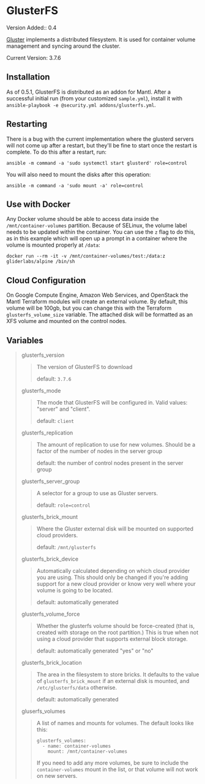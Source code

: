 GlusterFS
=========

Version Added:: 0.4

[Gluster](http://www.gluster.org/) implements a distributed filesystem.
It is used for container volume management and syncing around the
cluster.

Current Version: 3.7.6

Installation
------------

As of 0.5.1, GlusterFS is distributed as an addon for Mantl. After a
successful initial run (from your customized `sample.yml`), install it
with `ansible-playbook -e @security.yml addons/glusterfs.yml`.

Restarting
----------

There is a bug with the current implementation where the glusterd
servers will not come up after a restart, but they'll be fine to start
once the restart is complete. To do this after a restart, run:

    ansible -m command -a 'sudo systemctl start glusterd' role=control

You will also need to mount the disks after this operation:

    ansible -m command -a 'sudo mount -a' role=control

Use with Docker
---------------

Any Docker volume should be able to access data inside the
`/mnt/container-volumes` partition. Because of SELinux, the volume label
needs to be updated within the container. You can use the `z` flag to do
this, as in this example which will open up a prompt in a container
where the volume is mounted properly at `/data`:

    docker run --rm -it -v /mnt/container-volumes/test:/data:z gliderlabs/alpine /bin/sh

Cloud Configuration
-------------------

On Google Compute Engine, Amazon Web Services, and OpenStack the Mantl
Terraform modules will create an external volume. By default, this
volume will be 100gb, but you can change this with the Terraform
`glusterfs_volume_size` variable. The attached disk will be formatted as
an XFS volume and mounted on the control nodes.

Variables
---------

> glusterfs\_version
>
> > The version of GlusterFS to download
> >
> > default: `3.7.6`
>
> glusterfs\_mode
>
> > The mode that GlusterFS will be configured in. Valid values:
> > "server" and "client".
> >
> > default: `client`
>
> glusterfs\_replication
>
> > The amount of replication to use for new volumes. Should be a factor
> > of the number of nodes in the server group
> >
> > default: the number of control nodes present in the server group
>
> glusterfs\_server\_group
>
> > A selector for a group to use as Gluster servers.
> >
> > default: `role=control`
>
> glusterfs\_brick\_mount
>
> > Where the Gluster external disk will be mounted on supported cloud
> > providers.
> >
> > default: `/mnt/glusterfs`
>
> glusterfs\_brick\_device
>
> > Automatically calculated depending on which cloud provider you are
> > using. This should only be changed if you're adding support for a
> > new cloud provider or know very well where your volume is going to
> > be located.
> >
> > default: automatically generated
>
> glusterfs\_volume\_force
>
> > Whether the glusterfs volume should be force-created (that is,
> > created with storage on the root partition.) This is true when not
> > using a cloud provider that supports external block storage.
> >
> > default: automatically generated "yes" or "no"
>
> glusterfs\_brick\_location
>
> > The area in the filesystem to store bricks. It defaults to the value
> > of `glusterfs_brick_mount` if an external disk is mounted, and
> > `/etc/glusterfs/data` otherwise.
> >
> > default: automatically generated
>
> gluserfs\_volumes
>
> > A list of names and mounts for volumes. The default looks like this:
> >
> >     glusterfs_volumes:
> >       - name: container-volumes
> >         mount: /mnt/container-volumes
> >
> > If you need to add any more volumes, be sure to include the
> > `container-volumes` mount in the list, or that volume will not work
> > on new servers.
